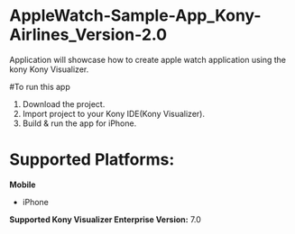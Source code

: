# AppleWatch-Sample-App_Kony-Airlines_Version-2.0

Application will showcase how to create apple watch application using the kony Kony Visualizer.

#To run this app

1. Download the project.
2. Import project to your Kony IDE(Kony Visualizer).
3. Build & run the app for iPhone.

# Supported Platforms:
**Mobile**
 * iPhone 

**Supported Kony Visualizer Enterprise Version:** 7.0
